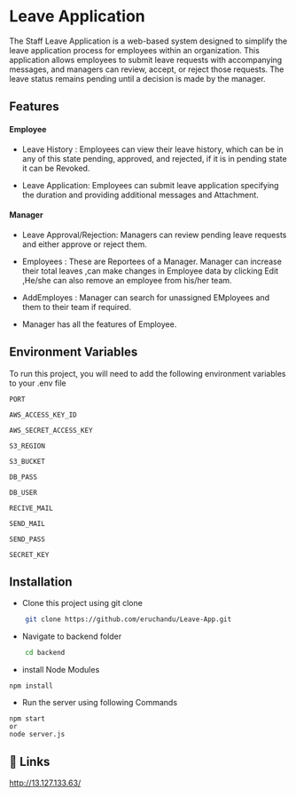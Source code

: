 
# Leave Application

The Staff Leave Application is a web-based system designed to simplify the leave application process for employees within an organization. This application allows employees to submit leave requests with accompanying messages, and managers can review, accept, or reject those requests. The leave status remains pending until a decision is made by the manager.


## Features
#### Employee
- Leave History : Employees can view their leave history, which can be in any of this state pending, approved, and rejected, if it is in pending state it can be Revoked.

- Leave Application: Employees can submit leave application specifying the duration and providing additional messages and Attachment.

#### Manager
- Leave Approval/Rejection: Managers can review pending leave requests and either approve or reject them.

- Employees : These are Reportees of a Manager. Manager can increase their total leaves ,can make changes in Employee data by clicking Edit ,He/she can also remove an employee from his/her team.

- AddEmployes : Manager can search for unassigned EMployees and them to their team if required.

- Manager has all the features of Employee.


## Environment Variables

To run this project, you will need to add the following environment variables to your .env file

`PORT`

`AWS_ACCESS_KEY_ID`

`AWS_SECRET_ACCESS_KEY`

`S3_REGION`

`S3_BUCKET`

`DB_PASS`

`DB_USER`

`RECIVE_MAIL`

`SEND_MAIL`

`SEND_PASS`

`SECRET_KEY`
## Installation
- Clone this project using git clone 
```bash
    git clone https://github.com/eruchandu/Leave-App.git
```
- Navigate to backend folder
```bash
    cd backend
```
- install Node Modules
```
npm install
```
- Run the server using following Commands
```
npm start 
or 
node server.js 
```


## 🔗 Links
http://13.127.133.63/
